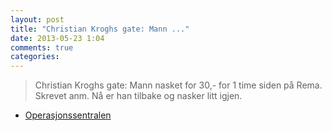 ```yaml
---
layout: post
title: "Christian Kroghs gate: Mann ..."
date: 2013-05-23 1:04
comments: true
categories: 
---
```


> Christian Kroghs gate: Mann nasket for 30,- for 1 time siden på Rema. Skrevet anm. Nå er han tilbake og nasker litt igjen.
- [Operasjonssentralen](https://twitter.com/oslopolitiops/status/337479141949595648)
